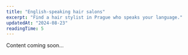 ```yaml
---
title: "English-speaking hair salons"
excerpt: "Find a hair stylist in Prague who speaks your language."
updatedAt: "2024-08-23"
readingTime: 5
---
```


Content coming soon...
